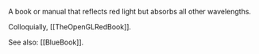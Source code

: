 A book or manual that reflects red light but absorbs all other wavelengths.

Colloquially, [[TheOpenGLRedBook]].

See also: [[BlueBook]].